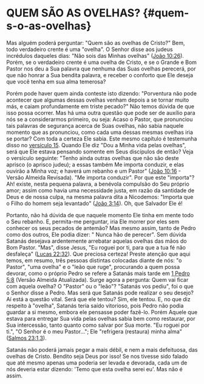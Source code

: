 # QUEM SÃO AS OVELHAS? {#quem-s-o-as-ovelhas}

Mas alguém poderá perguntar: &quot;Quem são as ovelhas de Cristo?&quot; Bem, todo verdadeiro crente é uma &quot;ovelha&quot;. O Senhor disse aos judeus incrédulos daqueles dias: &quot;Não sois das Minhas ovelhas&quot; ([João 10:26](http://bibliaonline.com.br/acf/jo/10/26)). Porém, se o verdadeiro crente é uma ovelha de Cristo, e se o Grande e Bom Pastor nos deu a Sua palavra que nenhuma das Suas ovelhas perecerá, por que não honrar a Sua bendita palavra, e receber o conforto que Ele deseja que você tenha em sua alma temerosa?

Porém pode haver quem ainda conteste isto dizendo: &quot;Porventura não pode acontecer que algumas dessas ovelhas venham depois a se tornar muito más, e caiam profundamente em triste pecado?&quot; Não temos dúvida de que isso possa ocorrer. Mas há uma outra questão que pode ser de auxílio para nós se a considerarmos primeiro, ou seja: Acaso o Pastor, que pronunciou tais palavras de segurança acerca de Suas ovelhas, não sabia naquele momento que as pronunciou, como cada uma dessas mesmas ovelhas iria se portar? Com toda a certeza Ele sabia. Este mesmo capítulo é testemunha disso no [versículo 15](http://bibliaonline.com.br/acf/jo/10/15). Quando Ele diz &quot;Dou a Minha vida pelas ovelhas&quot;, será que Ele estava pensando somente em Seus discípulos de então? Veja o versículo seguinte: &quot;Tenho ainda outras ovelhas que não são deste aprisco (o aprisco judeu); a essas também Me importa conduzir, e elas ouvirão a Minha voz; e haverá um rebanho e um Pastor&quot; ([João 10:16](http://bibliaonline.com.br/acf/jo/10/16) - Versão Almeida Revisada). &quot;Me importa conduzir&quot;. Por que este &quot;importa&quot;? Ah! existe, nesta pequena palavra, a benévola compulsão do Seu próprio amor; assim como havia uma necessidade justa, em razão da santidade de Deus e de nossa culpa, na mesma palavra dita a Nicodemos: &quot;Importa que o Filho do homem seja levantado&quot; ([João 3:14](http://bibliaonline.com.br/acf/jo/3/14)). Oh, que Salvador Ele é!

Portanto, não há dúvida de que naquele momento Ele tinha em mente todo o Seu rebanho. E, permita-me perguntar, iria Ele morrer por eles sem conhecer os seus pecados de antemão? Mas mesmo assim, tanto de Pedro como dos outros, Ele podia dizer: &quot; Nunca hão de perecer&quot;. Sem dúvida Satanás desejava ardentemente arrebatar aquelas ovelhas das mãos do Bom Pastor. &quot;Mas&quot;, disse Jesus, &quot;Eu roguei por ti, para que a tua fé não desfaleça&quot; ([Lucas 22:32](http://bibliaonline.com.br/acf/lc/22/32)). Que preciosa certeza! Preste atenção que aqui temos, em resumo, três pessoas distintas colocadas diante de nós: &quot;o Pastor&quot;, &quot;uma ovelha&quot; e o &quot;leão que ruge&quot;, procurando a quem possa devorar, como o próprio Pedro se refere a Satanás mais tarde em [1 Pedro 5:8](http://bibliaonline.com.br/acf/1pe/5/8) (Versão Almeida Atualizada). Surge agora a pergunta: Quem vai ficar com aquela ovelha? O &quot;Pastor&quot; ou o &quot;leão&quot;? &quot;Satanás vos pediu&quot;, foi o que o Senhor disse a Pedro. Mas será que Satanás pode realizar o seu desejo? Aí está a questão vital. Será que ele tentou? Sim, ele tentou. E, no que diz respeito à &quot;ovelha&quot;, Satanás teria saído vitorioso, pois Pedro não podia guardar a si mesmo, embora ele pensasse poder fazê-lo. Porém Aquele que estava para entregar Sua vida pelas ovelhas sabia bem como restaurar, por Sua intercessão, tanto quanto como salvar por Sua morte. &quot;Eu roguei por ti.&quot;, &quot;O Senhor é o meu Pastor...&quot;; Ele &quot;refrigera (restaura) minha alma&quot; ([Salmos 23:1,3](http://bibliaonline.com.br/acf/sl/23/1,3)).

Satanás não poderá jamais pegar a mais débil, e nem a mais defeituosa, das ovelhas de Cristo. Bendito seja Deus por isso! Se nos tivesse sido falado que até mesmo apenas uma poderia ser levada e devorada, cada um de nós deveria estar dizendo: &#039;Temo que esta ovelha serei eu&#039;. Mas não é assim.